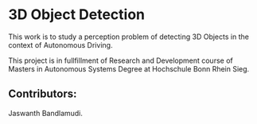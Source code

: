 # 3D Object Detection

This work is to study a perception problem of detecting 3D Objects in the context of Autonomous Driving. 

This project is in fullfillment of Research and Development course of Masters in Autonomous Systems Degree at Hochschule Bonn Rhein Sieg. 

## Contributors:
Jaswanth Bandlamudi.
